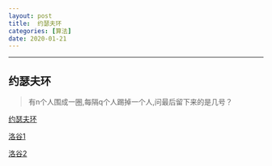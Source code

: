 ```yaml
---
layout: post
title:  约瑟夫环
categories: [算法]
date: 2020-01-21
---
```


***

## 约瑟夫环

> 有n个人围成一圈,每隔q个人踢掉一个人,问最后留下来的是几号？

[约瑟夫环](https://www.zhihu.com/question/358255792/answer/974983270)

[洛谷1](https://www.luogu.com.cn/problem/P1996)

[洛谷2](https://www.luogu.com.cn/problem/P1145)

